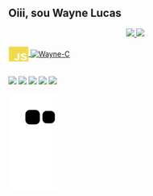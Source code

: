## Oiii, sou Wayne Lucas
<div align="center">
  <a href="https://github.com/sanji2225">
  <img height="160em" src="https://github-readme-stats.vercel.app/api?username=sanji2225&show_icons=true&theme=dark&include_all_commits=true&count_private=true"/>
  <img height="160em" src="https://github-readme-stats.vercel.app/api/top-langs/?username=sanji2225&layout=compact&langs_count=7&theme=dark"/>
</div>

<div style="display: inline_block"><br>
  <img align="center" alt="Wayne-Js" height="30" width="40" src="https://raw.githubusercontent.com/devicons/devicon/master/icons/javascript/javascript-plain.svg">
  <img align="center" alt="Wayne-C" height="30" width="40" src="https://img.shields.io/badge/C-00599C?style=for-the-badge&logo=c&logoColor=white">
  
##

<div>

</div>

  <a href="https://www.instagram.com/wayne.lucas081/" target="_blank"><img src="https://img.shields.io/badge/Instagram-E4405F?style=for-the-badge&logo=instagram&logoColor=white" target="_blank"></a>
 	<a href="https://twitter.com/U_NLSR" target="blank"><img src="https://img.shields.io/badge/Twitter-1DA1F2?style=for-the-badge&logo=twitter&logoColor=white" target="_blank"></a>
  <a href="https://www.twitch.tv/waynelucaxs" target="_blank"><img src="https://img.shields.io/badge/Twitch-9146FF?style=for-the-badge&logo=twitch&logoColor=white" target="_blank"></a>
 <a href = "mailto:lucaswayne779@gmail.com"><img src="https://img.shields.io/badge/-Gmail-%23333?style=for-the-badge&logo=gmail&logoColor=white" target="_blank"></a>
  <a href="https://www.linkedin.com/in/wayne-lucas-santos-rodrigues-8b8551238/" target="_blank"><img src="https://img.shields.io/badge/-LinkedIn-%230077B5?style=for-the-badge&logo=linkedin&logoColor=white" target="_blank"></a> 
  
 </div>
 
 ![Snake animation](https://github.com/rafaballerini/rafaballerini/blob/output/github-contribution-grid-snake.svg)
 </div>
